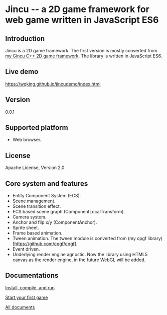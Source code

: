 # Jincu -- a 2D game framework for web game written in JavaScript ES6

## Introduction

Jincu is a 2D game framework. The first version is mostly converted from [my Gincu C++ 2D game framework](https://github.com/wqking/gincu).
The library is written in JavaScript ES6.

## Live demo
https://wqking.github.io/jincudemo/index.html

## Version

0.0.1

## Supported platform

 * Web browser.
 
## License

Apache License, Version 2.0

## Core system and features

 * Entity Component System (ECS).
 * Scene management.
 * Scene transition effect.
 * ECS based scene graph (ComponentLocalTransform).
 * Camera system.
 * Anchor and flip x/y (ComponentAnchor).
 * Sprite sheet.
 * Frame based animation.
 * Tween animation. The tween module is converted from (my cpgf library)[https://github.com/cpgf/cpgf].
 * Event driven.
 * Underlying render engine agnostic. Now the library using HTML5 canvas as the render engine, in the future WebGL will be added.

## Documentations

[Install, compile, and run](doc/install.md)

[Start your first game](doc/start.md)

[All documents](doc/index.md)
